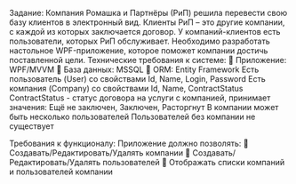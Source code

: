 Задание:
Компания Ромашка и Партнёры (РиП) решила перевести свою базу клиентов в
электронный вид. Клиенты РиП – это другие компании, с каждой из которых заключается
договор. У компаний-клиентов есть пользователи, которых РиП обслуживает.
Необходимо разработать настольное WPF-приложение, которое поможет компании
достичь поставленной цели.
Технические требования к системе:
 Приложение: WPF/MVVM
 База данных: MSSQL
 ORM: Entity Framework
Есть пользователь (User) со свойствами Id, Name, Login, Password
Есть компания (Company) со свойствами Id, Name, ContractStatus
ContractStatus - статус договора на услуги с компанией, принимает значения: Ещё не
заключен, Заключен, Расторгнут
В компании может быть несколько пользователей
Пользователей без компании не существует

Требования к функционалу:
Приложение должно позволять:
 Создавать/Редактировать/Удалять компании
 Создавать/Редактировать/Удалять пользователей
 Отображать списки компаний и пользователей компании
